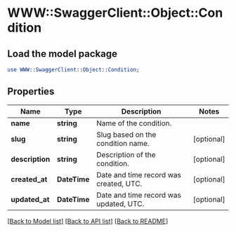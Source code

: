 # WWW::SwaggerClient::Object::Condition

## Load the model package
```perl
use WWW::SwaggerClient::Object::Condition;
```

## Properties
Name | Type | Description | Notes
------------ | ------------- | ------------- | -------------
**name** | **string** | Name of the condition. | 
**slug** | **string** | Slug based on the condition name. | [optional] 
**description** | **string** | Description of the condition. | [optional] 
**created_at** | **DateTime** | Date and time record was created, UTC. | [optional] 
**updated_at** | **DateTime** | Date and time record was updated, UTC. | [optional] 

[[Back to Model list]](../README.md#documentation-for-models) [[Back to API list]](../README.md#documentation-for-api-endpoints) [[Back to README]](../README.md)


